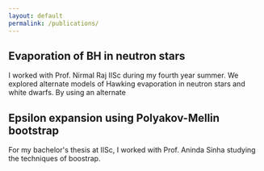 ```yaml
---
layout: default
permalink: /publications/
---
```

<div>
<h2> Evaporation of BH in neutron stars </h2>
I worked with Prof. Nirmal Raj IISc during my fourth year summer. We explored alternate models of Hawking evaporation in neutron stars and white dwarfs. By using an alternate
<h2> Epsilon expansion using Polyakov-Mellin bootstrap </h2>
For my bachelor's thesis at IISc, I worked with Prof. Aninda Sinha studying the techniques of boostrap.
</div>
